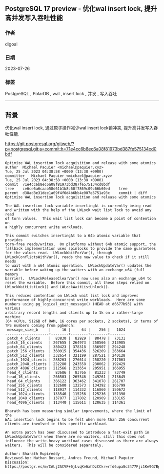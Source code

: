 ## PostgreSQL 17 preview - 优化wal insert lock, 提升高并发写入吞吐性能   
                                                                                                                                  
### 作者                                                                                                            
digoal                                                                                                            
                                                                                                            
### 日期                                                                                                            
2023-07-26                                                                                                        
                                                                                                  
### 标签                                                                                                            
PostgreSQL , PolarDB , wal , insert lock , 并发 , 写入吞吐                
                                                                                                            
----                                                                                                            
                                                                                                            
## 背景        
优化wal insert lock, 通过原子操作减少wal insert lock锁冲突, 提升高并发写入吞吐性能.  
  
https://git.postgresql.org/gitweb/?p=postgresql.git;a=commit;h=71e4cc6b8ec6a08f81973bd387fe575134cd0bdf  
  
```  
Optimize WAL insertion lock acquisition and release with some atomics  
author	Michael Paquier <michael@paquier.xyz>	  
Tue, 25 Jul 2023 04:38:58 +0000 (13:38 +0900)  
committer	Michael Paquier <michael@paquier.xyz>	  
Tue, 25 Jul 2023 04:38:58 +0000 (13:38 +0900)  
commit	71e4cc6b8ec6a08f81973bd387fe575134cd0bdf  
tree	ce6ce6a6caab58d61b1b8c60f7869c09c66b60ed	tree  
parent	d38ad8e31dee1a69f4f6d4b6bb4e007e3751a93c	commit | diff  
Optimize WAL insertion lock acquisition and release with some atomics  
  
The WAL insertion lock variable insertingAt is currently being read  
and written with the help of the LWLock wait list lock to avoid any read  
of torn values.  This wait list lock can become a point of contention on  
a highly concurrent write workloads.  
  
This commit switches insertingAt to a 64b atomic variable that provides  
torn-free reads/writes.  On platforms without 64b atomic support, the  
fallback implementation uses spinlocks to provide the same guarantees  
for the values read.  LWLockWaitForVar(), through  
LWLockConflictsWithVar(), reads the new value to check if it still needs  
to wait with a u64 atomic operation.  LWLockUpdateVar() updates the  
variable before waking up the waiters with an exchange_u64 (full memory  
barrier).  LWLockReleaseClearVar() now uses also an exchange_u64 to  
reset the variable.  Before this commit, all these steps relied on  
LWLockWaitListLock() and LWLockWaitListUnlock().  
  
This reduces contention on LWLock wait list lock and improves  
performance of highly-concurrent write workloads.  Here are some  
numbers using pg_logical_emit_message() (HEAD at d6677b93) with various  
arbitrary record lengths and clients up to 1k on a rather-large machine  
(64 vCPUs, 512GB of RAM, 16 cores per sockets, 2 sockets), in terms of  
TPS numbers coming from pgbench:  
 message_size_b     |     16 |     64 |    256 |   1024  
--------------------+--------+--------+--------+-------  
 patch_4_clients    |  83830 |  82929 |  80478 |  73131  
 patch_16_clients   | 267655 | 264973 | 250566 | 213985  
 patch_64_clients   | 380423 | 378318 | 356907 | 294248  
 patch_256_clients  | 360915 | 354436 | 326209 | 263664  
 patch_512_clients  | 332654 | 321199 | 287521 | 240128  
 patch_1024_clients | 288263 | 276614 | 258220 | 217063  
 patch_2048_clients | 252280 | 243558 | 230062 | 192429  
 patch_4096_clients | 212566 | 213654 | 205951 | 166955  
 head_4_clients     |  83686 |  83766 |  81233 |  73749  
 head_16_clients    | 266503 | 265546 | 249261 | 213645  
 head_64_clients    | 366122 | 363462 | 341078 | 261707  
 head_256_clients   | 132600 | 132573 | 134392 | 165799  
 head_512_clients   | 118937 | 114332 | 116860 | 150672  
 head_1024_clients  | 133546 | 115256 | 125236 | 151390  
 head_2048_clients  | 137877 | 117802 | 120909 | 138165  
 head_4096_clients  | 113440 | 115611 | 120635 | 114361  
  
Bharath has been measuring similar improvements, where the limit of the  
WAL insertion lock begins to be felt when more than 256 concurrent  
clients are involved in this specific workload.  
  
An extra patch has been discussed to introduce a fast-exit path in  
LWLockUpdateVar() when there are no waiters, still this does not  
influence the write-heavy workload cases discussed as there are always  
waiters.  This will be considered separately.  
  
Author: Bharath Rupireddy  
Reviewed-by: Nathan Bossart, Andres Freund, Michael Paquier  
Discussion: https://postgr.es/m/CALj2ACVF+6jLvqKe6xhDzCCkr=rfd6upaGc3477Pji1Ke9G7Bg@mail.gmail.com  
```  
    

